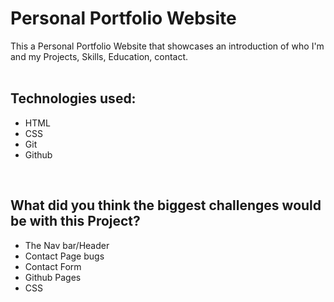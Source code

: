 # Personal Portfolio Website
This a Personal Portfolio Website that showcases an introduction of who I'm and my Projects, Skills, Education, contact.<br/>
<br/>
## Technologies used: 

- HTML
- CSS
- Git
- Github
<br/>

## What did you think the biggest challenges would be with this Project?
- The Nav bar/Header
- Contact Page bugs
- Contact Form 
- Github Pages
- CSS


